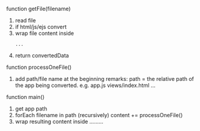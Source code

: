 
function getFile(filename)
1. read file
2. if html/js/ejs convert
3. wrap file content inside <pre><code class="language-XXXXX">...</code></pre>
4. return convertedData

function processOneFile()
1. add path/file name at the beginning
    remarks:
    path = the relative path of the app being converted.
    e.g.
    app.js
    views/index.html
    ...

function main()
1. get app path
2. forEach filename in path (recursively)
    content += processOneFile()
3. wrap resulting content inside
    <html>...<head>...<body>...
